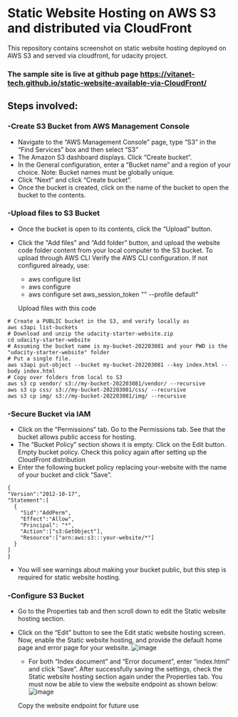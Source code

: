 # Static Website Hosting on AWS S3 and distributed via CloudFront

This repository contains screenshot on static website hosting deployed on AWS S3 and served via cloudfront, for udacity project.

### The sample site is live at github page https://vitanet-tech.github.io/static-website-available-via-CloudFront/

## Steps involved:

### -Create S3 Bucket from AWS Management Console
- Navigate to the “AWS Management Console” page, type “S3” in the “Find Services” box and then select “S3”
- The Amazon S3 dashboard displays. Click “Create bucket”.
- In the General configuration, enter a “Bucket name” and a region of your choice. Note: Bucket names must be globally unique.
- Click “Next” and click “Create bucket”.
- Once the bucket is created, click on the name of the bucket to open the bucket to the contents.

### -Upload files to S3 Bucket
- Once the bucket is open to its contents, click the “Upload” button.
- Click the "Add files" and “Add folder” button, and upload the website code folder content from your local computer to the S3 bucket.
  To upload through AWS CLI
  Verify the AWS CLI configuration. If not configured already, use:
  - aws configure list
  - aws configure 
  - aws configure set aws_session_token "<TOKEN>" --profile default" 
  
  Upload files with this code
 ``` 
# Create a PUBLIC bucket in the S3, and verify locally as 
aws s3api list-buckets 
# Download and unzip the udacity-starter-website.zip 
cd udacity-starter-website 
# Assuming the bucket name is my-bucket-202203081 and your PWD is the "udacity-starter-website" folder 
# Put a single file. 
aws s3api put-object --bucket my-bucket-202203081 --key index.html --body index.html 
# Copy over folders from local to S3 
aws s3 cp vendor/ s3://my-bucket-202203081/vendor/ --recursive 
aws s3 cp css/ s3://my-bucket-202203081/css/ --recursive 
aws s3 cp img/ s3://my-bucket-202203081/img/ --recursive 
```
  
### -Secure Bucket via IAM
  - Click on the “Permissions” tab.
    Go to the Permissions tab. See that the bucket allows public access for hosting.
  - The “Bucket Policy” section shows it is empty. Click on the Edit button.
    Empty bucket policy. Check this policy again after setting up the CloudFront distribution
  - Enter the following bucket policy replacing your-website with the name of your bucket and click “Save”.
  ```
  {
  "Version":"2012-10-17",
  "Statement":[
    {
      "Sid":"AddPerm",
      "Effect":"Allow",
      "Principal": "*",
      "Action":["s3:GetObject"],
      "Resource":["arn:aws:s3:::your-website/*"]
    }
  ]
}
  ```
- You will see warnings about making your bucket public, but this step is required for static website hosting.  
  
### -Configure S3 Bucket  
- Go to the Properties tab and then scroll down to edit the Static website hosting section.
- Click on the “Edit” button to see the Edit static website hosting screen. Now, enable the Static website hosting, and provide the default home page and error page for your website.
  ![image](https://user-images.githubusercontent.com/99427790/225034314-59dfc892-8bbc-4662-b038-fc883c657e69.png)

  - For both “Index document” and “Error document”, enter “index.html” and click “Save”. After successfully saving the settings, check the Static website hosting section again under the Properties tab. You must now be able to view the website endpoint as shown below:
  ![image](https://user-images.githubusercontent.com/99427790/225034123-ef1503fc-9a79-4a53-ae71-862126d45425.png)

  Copy the website endpoint for future use
  
  
